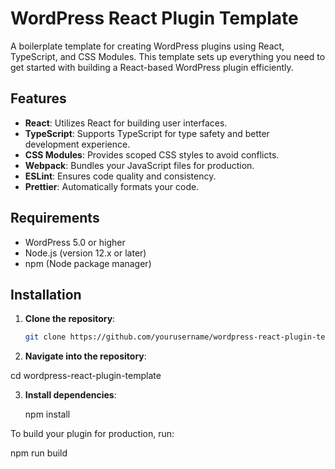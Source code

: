 # WordPress React Plugin Template

A boilerplate template for creating WordPress plugins using React, TypeScript, and CSS Modules. This template sets up everything you need to get started with building a React-based WordPress plugin efficiently.

## Features

- **React**: Utilizes React for building user interfaces.
- **TypeScript**: Supports TypeScript for type safety and better development experience.
- **CSS Modules**: Provides scoped CSS styles to avoid conflicts.
- **Webpack**: Bundles your JavaScript files for production.
- **ESLint**: Ensures code quality and consistency.
- **Prettier**: Automatically formats your code.

## Requirements

- WordPress 5.0 or higher
- Node.js (version 12.x or later)
- npm (Node package manager)

## Installation

1. **Clone the repository**:

   ```bash
   git clone https://github.com/yourusername/wordpress-react-plugin-template.git
   
2. **Navigate into the repository**:
   
  cd wordpress-react-plugin-template

3. **Install dependencies**:

   npm install

To build your plugin for production, run:

npm run build

   

